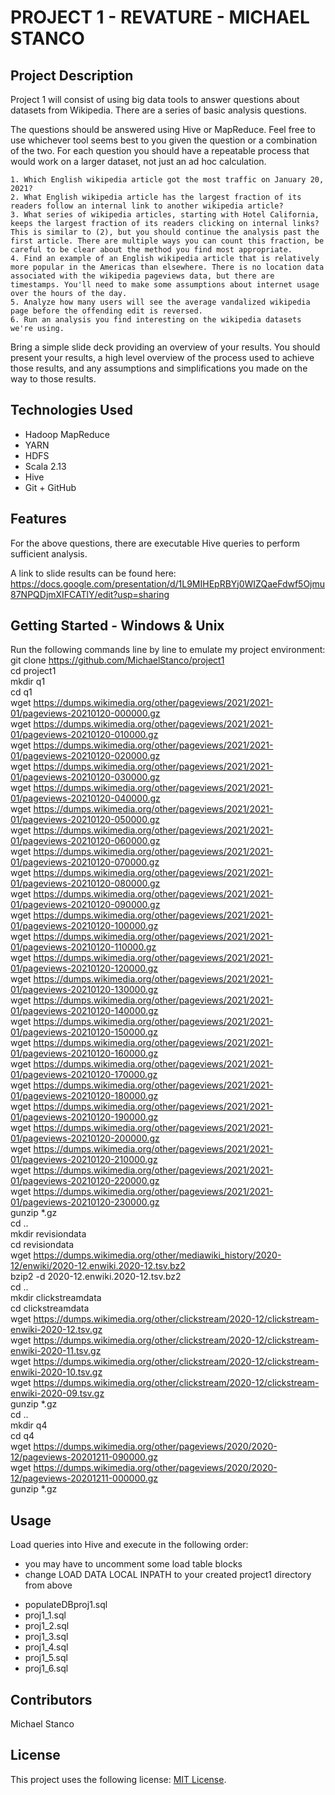 # PROJECT 1 - REVATURE - MICHAEL STANCO

## Project Description

Project 1 will consist of using big data tools to answer questions about datasets from Wikipedia. There are a series of basic analysis questions.

The questions should be answered using Hive or MapReduce. Feel free to use whichever tool seems best to you given the question or a combination of the two. For each question you should have a repeatable process that would work on a larger dataset, not just an ad hoc calculation.

    1. Which English wikipedia article got the most traffic on January 20, 2021?
    2. What English wikipedia article has the largest fraction of its readers follow an internal link to another wikipedia article?
    3. What series of wikipedia articles, starting with Hotel California, keeps the largest fraction of its readers clicking on internal links? This is similar to (2), but you should continue the analysis past the first article. There are multiple ways you can count this fraction, be careful to be clear about the method you find most appropriate.
    4. Find an example of an English wikipedia article that is relatively more popular in the Americas than elsewhere. There is no location data associated with the wikipedia pageviews data, but there are timestamps. You'll need to make some assumptions about internet usage over the hours of the day.
    5. Analyze how many users will see the average vandalized wikipedia page before the offending edit is reversed.
    6. Run an analysis you find interesting on the wikipedia datasets we're using.
    
Bring a simple slide deck providing an overview of your results. You should present your results, a high level overview of the process used to achieve those results, and any assumptions and simplifications you made on the way to those results.

## Technologies Used

* Hadoop MapReduce
* YARN
* HDFS
* Scala 2.13
* Hive
* Git + GitHub

## Features

For the above questions, there are executable Hive queries to perform sufficient analysis. 

A link to slide results can be found here:
https://docs.google.com/presentation/d/1L9MIHEpRBYj0WIZQaeFdwf5Ojmu87NPQDjmXIFCATlY/edit?usp=sharing

## Getting Started - Windows & Unix

Run the following commands line by line to emulate my project environment:<br/>
git clone https://github.com/MichaelStanco/project1 <br/>
cd project1<br/>
mkdir q1<br/>
cd q1<br/>
wget https://dumps.wikimedia.org/other/pageviews/2021/2021-01/pageviews-20210120-000000.gz <br/>
wget https://dumps.wikimedia.org/other/pageviews/2021/2021-01/pageviews-20210120-010000.gz <br/>
wget https://dumps.wikimedia.org/other/pageviews/2021/2021-01/pageviews-20210120-020000.gz <br/>
wget https://dumps.wikimedia.org/other/pageviews/2021/2021-01/pageviews-20210120-030000.gz <br/>
wget https://dumps.wikimedia.org/other/pageviews/2021/2021-01/pageviews-20210120-040000.gz <br/>
wget https://dumps.wikimedia.org/other/pageviews/2021/2021-01/pageviews-20210120-050000.gz <br/>
wget https://dumps.wikimedia.org/other/pageviews/2021/2021-01/pageviews-20210120-060000.gz <br/>
wget https://dumps.wikimedia.org/other/pageviews/2021/2021-01/pageviews-20210120-070000.gz <br/>
wget https://dumps.wikimedia.org/other/pageviews/2021/2021-01/pageviews-20210120-080000.gz <br/>
wget https://dumps.wikimedia.org/other/pageviews/2021/2021-01/pageviews-20210120-090000.gz <br/>
wget https://dumps.wikimedia.org/other/pageviews/2021/2021-01/pageviews-20210120-100000.gz <br/>
wget https://dumps.wikimedia.org/other/pageviews/2021/2021-01/pageviews-20210120-110000.gz <br/>
wget https://dumps.wikimedia.org/other/pageviews/2021/2021-01/pageviews-20210120-120000.gz <br/>
wget https://dumps.wikimedia.org/other/pageviews/2021/2021-01/pageviews-20210120-130000.gz <br/>
wget https://dumps.wikimedia.org/other/pageviews/2021/2021-01/pageviews-20210120-140000.gz <br/>
wget https://dumps.wikimedia.org/other/pageviews/2021/2021-01/pageviews-20210120-150000.gz <br/>
wget https://dumps.wikimedia.org/other/pageviews/2021/2021-01/pageviews-20210120-160000.gz <br/>
wget https://dumps.wikimedia.org/other/pageviews/2021/2021-01/pageviews-20210120-170000.gz <br/>
wget https://dumps.wikimedia.org/other/pageviews/2021/2021-01/pageviews-20210120-180000.gz <br/>
wget https://dumps.wikimedia.org/other/pageviews/2021/2021-01/pageviews-20210120-190000.gz <br/>
wget https://dumps.wikimedia.org/other/pageviews/2021/2021-01/pageviews-20210120-200000.gz <br/>
wget https://dumps.wikimedia.org/other/pageviews/2021/2021-01/pageviews-20210120-210000.gz <br/>
wget https://dumps.wikimedia.org/other/pageviews/2021/2021-01/pageviews-20210120-220000.gz <br/>
wget https://dumps.wikimedia.org/other/pageviews/2021/2021-01/pageviews-20210120-230000.gz <br/>
gunzip *.gz<br/>
cd ..<br/>
mkdir revisiondata<br/>
cd revisiondata<br/>
wget https://dumps.wikimedia.org/other/mediawiki_history/2020-12/enwiki/2020-12.enwiki.2020-12.tsv.bz2    <br/>
bzip2 -d 2020-12.enwiki.2020-12.tsv.bz2  <br/>
cd ..<br/>
mkdir clickstreamdata<br/>
cd clickstreamdata<br/>
wget https://dumps.wikimedia.org/other/clickstream/2020-12/clickstream-enwiki-2020-12.tsv.gz <br/>
wget https://dumps.wikimedia.org/other/clickstream/2020-12/clickstream-enwiki-2020-11.tsv.gz   <br/>
wget https://dumps.wikimedia.org/other/clickstream/2020-12/clickstream-enwiki-2020-10.tsv.gz   <br/>
wget https://dumps.wikimedia.org/other/clickstream/2020-12/clickstream-enwiki-2020-09.tsv.gz   <br/>
gunzip *.gz<br/>
cd ..<br/>
mkdir q4<br/>
cd q4<br/>
wget https://dumps.wikimedia.org/other/pageviews/2020/2020-12/pageviews-20201211-090000.gz<br/>
wget https://dumps.wikimedia.org/other/pageviews/2020/2020-12/pageviews-20201211-000000.gz<br/>
gunzip *.gz<br/>



## Usage

Load queries into Hive and execute in the following order:
- you may have to uncomment some load table blocks
- change LOAD DATA LOCAL INPATH to your created project1 directory from above
* populateDBproj1.sql
* proj1_1.sql
* proj1_2.sql
* proj1_3.sql
* proj1_4.sql
* proj1_5.sql
* proj1_6.sql

## Contributors

Michael Stanco

## License

This project uses the following license: [MIT License](https://mit-license.org/).
